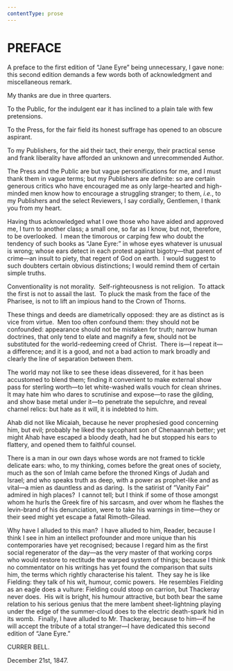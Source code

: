 ```yaml
---
contentType: prose
---
```


# PREFACE

A preface to the first edition of “Jane Eyre” being unnecessary, I gave none: this second edition demands a few words both of acknowledgment and miscellaneous remark.

My thanks are due in three quarters.

To the Public, for the indulgent ear it has inclined to a plain tale with few pretensions.

To the Press, for the fair field its honest suffrage has opened to an obscure aspirant.

To my Publishers, for the aid their tact, their energy, their practical sense and frank liberality have afforded an unknown and unrecommended Author.

The Press and the Public are but vague personifications for me, and I must thank them in vague terms; but my Publishers are definite: so are certain generous critics who have encouraged me as only large-hearted and high-minded men know how to encourage a struggling stranger; to them, _i.e._, to my Publishers and the select Reviewers, I say cordially, Gentlemen, I thank you from my heart.

Having thus acknowledged what I owe those who have aided and approved me, I turn to another class; a small one, so far as I know, but not, therefore, to be overlooked.  I mean the timorous or carping few who doubt the tendency of such books as “Jane Eyre:” in whose eyes whatever is unusual is wrong; whose ears detect in each protest against bigotry—that parent of crime—an insult to piety, that regent of God on earth.  I would suggest to such doubters certain obvious distinctions; I would remind them of certain simple truths.

Conventionality is not morality.  Self-righteousness is not religion.  To attack the first is not to assail the last.  To pluck the mask from the face of the Pharisee, is not to lift an impious hand to the Crown of Thorns.

These things and deeds are diametrically opposed: they are as distinct as is vice from virtue.  Men too often confound them: they should not be confounded: appearance should not be mistaken for truth; narrow human doctrines, that only tend to elate and magnify a few, should not be substituted for the world-redeeming creed of Christ.  There is—I repeat it—a difference; and it is a good, and not a bad action to mark broadly and clearly the line of separation between them.

The world may not like to see these ideas dissevered, for it has been accustomed to blend them; finding it convenient to make external show pass for sterling worth—to let white-washed walls vouch for clean shrines.  It may hate him who dares to scrutinise and expose—to rase the gilding, and show base metal under it—to penetrate the sepulchre, and reveal charnel relics: but hate as it will, it is indebted to him.

Ahab did not like Micaiah, because he never prophesied good concerning him, but evil; probably he liked the sycophant son of Chenaannah better; yet might Ahab have escaped a bloody death, had he but stopped his ears to flattery, and opened them to faithful counsel.

There is a man in our own days whose words are not framed to tickle delicate ears: who, to my thinking, comes before the great ones of society, much as the son of Imlah came before the throned Kings of Judah and Israel; and who speaks truth as deep, with a power as prophet-like and as vital—a mien as dauntless and as daring.  Is the satirist of “Vanity Fair” admired in high places?  I cannot tell; but I think if some of those amongst whom he hurls the Greek fire of his sarcasm, and over whom he flashes the levin-brand of his denunciation, were to take his warnings in time—they or their seed might yet escape a fatal Rimoth-Gilead.

Why have I alluded to this man?  I have alluded to him, Reader, because I think I see in him an intellect profounder and more unique than his contemporaries have yet recognised; because I regard him as the first social regenerator of the day—as the very master of that working corps who would restore to rectitude the warped system of things; because I think no commentator on his writings has yet found the comparison that suits him, the terms which rightly characterise his talent.  They say he is like Fielding: they talk of his wit, humour, comic powers.  He resembles Fielding as an eagle does a vulture: Fielding could stoop on carrion, but Thackeray never does.  His wit is bright, his humour attractive, but both bear the same relation to his serious genius that the mere lambent sheet-lightning playing under the edge of the summer-cloud does to the electric death-spark hid in its womb.  Finally, I have alluded to Mr. Thackeray, because to him—if he will accept the tribute of a total stranger—I have dedicated this second edition of “Jane Eyre.”

CURRER BELL.

December 21st, 1847.
